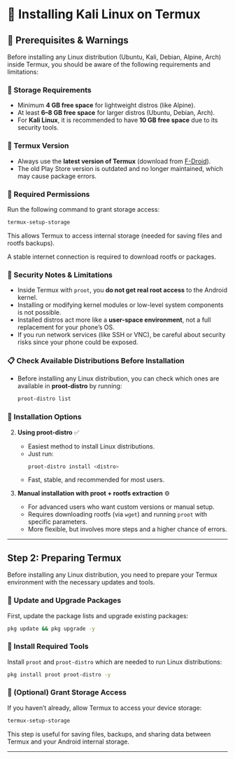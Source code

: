 # 📖 Installing Kali Linux on Termux

## 📌 Prerequisites & Warnings

Before installing any Linux distribution (Ubuntu, Kali, Debian, Alpine, Arch) inside Termux, you should be aware of the following requirements and limitations:

### 🔹 Storage Requirements

- Minimum **4 GB free space** for lightweight distros (like Alpine).
- At least **6–8 GB free space** for larger distros (Ubuntu, Debian, Arch).
- For **Kali Linux**, it is recommended to have **10 GB free space** due to its security tools.

### 🔹 Termux Version

- Always use the **latest version of Termux** (download from [F-Droid](https://f-droid.org/packages/com.termux/)).
- The old Play Store version is outdated and no longer maintained, which may cause package errors.

### 🔹 Required Permissions

Run the following command to grant storage access:

```bash
termux-setup-storage
```

This allows Termux to access internal storage (needed for saving files and rootfs backups).

A stable internet connection is required to download rootfs or packages.

### 🔹 Security Notes & Limitations

- Inside Termux with `proot`, you **do not get real root access** to the Android kernel.
- Installing or modifying kernel modules or low-level system components is not possible.
- Installed distros act more like a **user-space environment**, not a full replacement for your phone’s OS.
- If you run network services (like SSH or VNC), be careful about security risks since your phone could be exposed.

### 📋 Check Available Distributions Before Installation
  - Before installing any Linux distribution, you can check which ones are available in **proot-distro** by running:
    ```bash
    proot-distro list
    ```

### 🔹 Installation Options

2. **Using proot-distro** ✅  
   - Easiest method to install Linux distributions.  
   - Just run:  
     ```bash
     proot-distro install <distro>
     ```  
   - Fast, stable, and recommended for most users.  

3. **Manual installation with proot + rootfs extraction** ⚙️  
   - For advanced users who want custom versions or manual setup.  
   - Requires downloading rootfs (via `wget`) and running `proot` with specific parameters.  
   - More flexible, but involves more steps and a higher chance of errors.
  
---

## Step 2: Preparing Termux

Before installing any Linux distribution, you need to prepare your Termux environment with the necessary updates and tools.

### 🔹 Update and Upgrade Packages
First, update the package lists and upgrade existing packages:
```bash
pkg update && pkg upgrade -y
```

### 🔹 Install Required Tools
Install `proot` and `proot-distro` which are needed to run Linux distributions:
```bash
pkg install proot proot-distro -y
```

### 🔹 (Optional) Grant Storage Access
If you haven’t already, allow Termux to access your device storage:
```bash
termux-setup-storage
```

This step is useful for saving files, backups, and sharing data between Termux and your Android internal storage.

---









